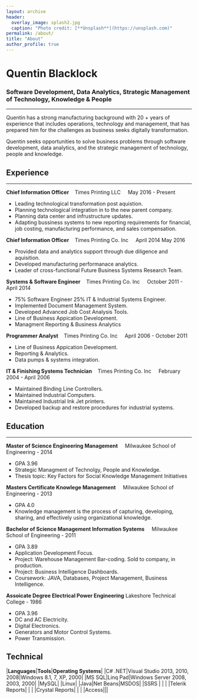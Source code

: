 ```yaml
---
layout: archive
header: 
  overlay_image: splash2.jpg
  caption: "Photo credit: [**Unsplash**](https://unsplash.com)"
permalink: /about/
title: "About"
author_profile: true
---
```


# Quentin Blacklock

### Software Development, Data Analytics, Strategic Management of Technology, Knowledge & People
_____

Quentin has a strong manufacturing background with 20 + years of experience that includes operations, technology and management, that has prepared him for the challenges as business seeks digitally transformation.

Quentin seeks opportunities to solve business problems through software development, data analytics, and the strategic management of technology, people and knowledge.

## Experience
_____

**Chief Information Officer** &nbsp;&nbsp;&nbsp;Times Printing LLC &nbsp;&nbsp;&nbsp; May 2016 - Present

- Leading technological transformation post aquistion.
- Planning technological integration in to the new parent company.
- Planning data center and infrustructure updates.
- Adapting bussiness systems to new reporting requirements for financial, job costing, manufacturing performance, and sales compensation.


**Chief Information Officer** &nbsp;&nbsp;&nbsp;Times Printing Co. Inc &nbsp;&nbsp;&nbsp; April 2014 May 2016 

- Provided data and analytics support through due diligence and aquisition.
- Developed manufacturing performanace analytics.
- Leader of cross-functional Future Business Systems Research Team.

**Systems & Software Engineer** &nbsp;&nbsp;&nbsp;Times Printing Co. Inc &nbsp;&nbsp;&nbsp; October 2011 - April 2014

- 75% Software Engineer 25% IT & Industrial Systems Engineer.
- Implemented Document Management System.
- Developed Advanced Job Cost Analysis Tools.
- Line of Business Appication Development.
- Managment Reporting & Business Analytics

**Programmer Analyst** &nbsp;&nbsp;&nbsp;Times Printing Co. Inc &nbsp;&nbsp;&nbsp; April 2006 - October 2011

- Line of Business Appication Development.
- Reporting & Analytics.
- Data pumps & systems integration.

**IT & Finishing Systems Technician** &nbsp;&nbsp;&nbsp;Times Printing Co. Inc &nbsp;&nbsp;&nbsp; February 2004 - April 2006

- Maintained Binding Line Controllers.
- Maintained Industrial Computers.
- Maintained Industrial Ink Jet printers.
- Developed backup and restore procedures for industrial systems.

## Education
____


**Master of Science Engineering Management** &nbsp;&nbsp;&nbsp; Milwaukee School of Engineering - 2014

- GPA 3.96
- Strategic Managment of Technolgy, People and Knowledge.
- Thesis topic: Key Factors for Social Knowledge Management Initiatives

**Masters Certificate Knowlege Management** &nbsp;&nbsp;&nbsp; Milwaukee School of Engineering - 2013

- GPA 4.0
- Knowledge management is the process of capturing, developing, sharing, and effectively using organizational knowledge.

**Bachelor of Science Management Information Systems** &nbsp;&nbsp;&nbsp; Milwaukee School of Engineering - 2011

- GPA 3.89
- Application Development Focus.
- Project: Warehouse Management Bar-coding. Sold to company, in production.
- Project: Business Intelligence Dashboards.
- Coursework: JAVA, Databases, Project Management, Business Intelligence.


**Assoicate Degree Electrical Power Engineering** Lakeshore Technical College - 1986

- GPA 3.96
- DC and AC Electricity.
- Digital Electronics.
- Generators and Motor Control Systems.
- Power Transmission.

## Technical

|**Languages**|**Tools**|**Operating Systems**|
|C# .NET|Visual Studio 2013, 2010, 2008|Windows 8.1, 7, XP, 2000|
|MS SQL|Linq Pad|Windows Server 2008, 2003, 2000|
|MySQL| |Linux|
|Java|Net Beans|MSDOS|
|SSRS | | |
|Telerik Reports| | |
|Crystal Reports| | |
|Access|||
